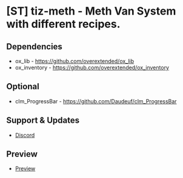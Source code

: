 # [ST] tiz-meth - Meth Van System with different recipes.

## Dependencies
* ox_lib - https://github.com/overextended/ox_lib
* ox_inventory - https://github.com/overextended/ox_inventory

## Optional
* clm_ProgressBar - https://github.com/Daudeuf/clm_ProgressBar

## Support & Updates
* [Discord](https://discord.gg/dRxUg2Km)

##  Preview
* [Preview](https://streamable.com/4y4l60)
